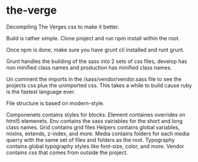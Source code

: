 the-verge
=========

Decompiling The Verges css to make it better.

Build is rather simple. Clone project and run npm install within the root.

Once npm is done, make sure you have grunt cli installed and runt grunt. 

Grunt handles the building of the sass into 2 sets of css files, develop has non minified class names and production has minified class names.

Un comment the imports in the /sass/vendor/vendor.sass file to see the projects css plus the unimported css. This takes a while to build cause ruby is the fastest language ever. 

File structure is based on modern-style. 

Componenets contains styles for blocks.
Element containes overrides on html5 elemenets.
Env contains the sass vairiables for the short and long class names.
Grid contains grid files
Helpers contains global variables, mixins, extends, z-index, and more.
Media contains folders for each media querry with the same set of files and folders as the root.
Typography contains global typography styles like font-size, color, and more.
Vendor contains css that comes from outside the project.
